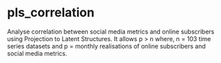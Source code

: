 # pls_correlation
Analyse correlation between social media metrics and online subscribers using Projection to Latent Structures.
It allows p > n where, n = 103 time series datasets and p = monthly realisations of online subscribers and social media metrics.
